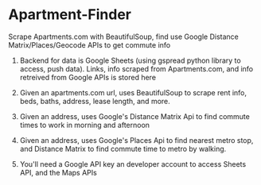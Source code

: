 # Apartment-Finder
Scrape Apartments.com with BeautifulSoup, find use Google Distance Matrix/Places/Geocode APIs to get commute info

1. Backend for data is Google Sheets (using gspread python library to access, push data). 
  Links, info scraped from Apartments.com, and info retreived from Google APIs is stored here
  
2. Given an apartments.com url, uses BeautifulSoup to scrape rent info, beds, baths, address, lease length, and more.
3. Given an address, uses Google's Distance Matrix Api to find commute times to work in morning and afternoon
4. Given an address, uses Google's Places Api to find nearest metro stop, and Distance Matrix to find commute time to metro by walking. 
5. You'll need a Google API key an developer account to access Sheets API, and the Maps APIs
